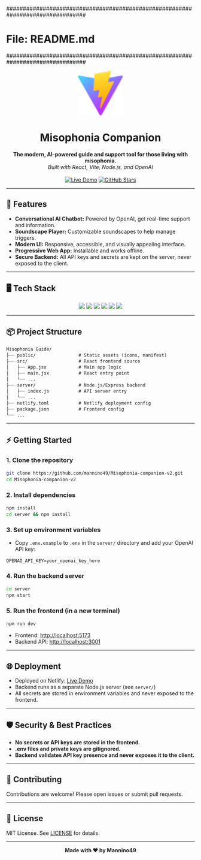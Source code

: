 <!-- File: README.md -->
################################################################################
# File: README.md
################################################################################

<!-- PROJECT LOGO -->
<p align="center">
  <img src="public/vite.svg" alt="Logo" width="120" height="120">
</p>

<h1 align="center">Misophonia Companion</h1>

<p align="center">
  <b>The modern, AI-powered guide and support tool for those living with misophonia.</b><br>
  <i>Built with React, Vite, Node.js, and OpenAI</i>
  <br><br>
  <a href="https://misophonia-companion.windsurf.build"><img src="https://img.shields.io/badge/Live%20Demo-Online-brightgreen?style=for-the-badge" alt="Live Demo"></a>
  <a href="https://github.com/mannino49/Misophonia-companion-v2"><img src="https://img.shields.io/github/stars/mannino49/Misophonia-companion-v2?style=for-the-badge" alt="GitHub Stars"></a>
</p>

---

## 🚀 Features

- **Conversational AI Chatbot:** Powered by OpenAI, get real-time support and information.
- **Soundscape Player:** Customizable soundscapes to help manage triggers.
- **Modern UI:** Responsive, accessible, and visually appealing interface.
- **Progressive Web App:** Installable and works offline.
- **Secure Backend:** All API keys and secrets are kept on the server, never exposed to the client.

---

## 🖥️ Tech Stack

<div align="center">
  <img src="https://img.shields.io/badge/React-20232A?style=for-the-badge&logo=react&logoColor=61DAFB" />
  <img src="https://img.shields.io/badge/Vite-646CFF?style=for-the-badge&logo=vite&logoColor=FFD62E" />
  <img src="https://img.shields.io/badge/Node.js-339933?style=for-the-badge&logo=nodedotjs&logoColor=white" />
  <img src="https://img.shields.io/badge/Express-000000?style=for-the-badge&logo=express&logoColor=white" />
  <img src="https://img.shields.io/badge/OpenAI-412991?style=for-the-badge&logo=openai&logoColor=white" />
  <img src="https://img.shields.io/badge/Netlify-00C7B7?style=for-the-badge&logo=netlify&logoColor=white" />
</div>

---

## 📦 Project Structure

```shell
Misophonia Guide/
├── public/                # Static assets (icons, manifest)
├── src/                   # React frontend source
│   ├── App.jsx            # Main app logic
│   ├── main.jsx           # React entry point
│   └── ...
├── server/                # Node.js/Express backend
│   ├── index.js           # API server entry
│   └── ...
├── netlify.toml           # Netlify deployment config
├── package.json           # Frontend config
└── ...
```

---

## ⚡ Getting Started

### 1. Clone the repository
```bash
git clone https://github.com/mannino49/Misophonia-companion-v2.git
cd Misophonia-companion-v2
```

### 2. Install dependencies
```bash
npm install
cd server && npm install
```

### 3. Set up environment variables
- Copy `.env.example` to `.env` in the `server/` directory and add your OpenAI API key:
```
OPENAI_API_KEY=your_openai_key_here
```

### 4. Run the backend server
```bash
cd server
npm start
```

### 5. Run the frontend (in a new terminal)
```bash
npm run dev
```

- Frontend: [http://localhost:5173](http://localhost:5173)
- Backend API: [http://localhost:3001](http://localhost:3001)

---

## 🌐 Deployment

- Deployed on Netlify: [Live Demo](https://misophonia-companion.windsurf.build)
- Backend runs as a separate Node.js server (see `server/`)
- All secrets are stored in environment variables and never exposed to the frontend.

---

## 🛡️ Security & Best Practices

- **No secrets or API keys are stored in the frontend.**
- **.env files and private keys are gitignored.**
- **Backend validates API key presence and never exposes it to the client.**

---

## 🤝 Contributing

Contributions are welcome! Please open issues or submit pull requests.

---

## 📄 License

MIT License. See [LICENSE](LICENSE) for details.

---

<p align="center">
  <b>Made with ❤️ by Mannino49</b>
</p>
